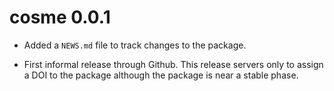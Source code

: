 # cosme 0.0.1

* Added a `NEWS.md` file to track changes to the package.

* First informal release through Github. This release servers only to assign a DOI to the package although the package is near a stable phase.
